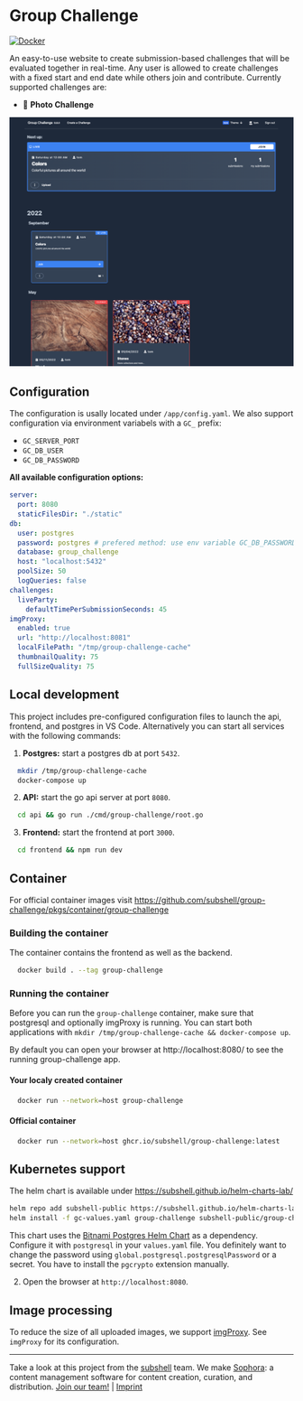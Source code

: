 # Group Challenge

[![Docker](https://github.com/subshell/group-challenge/actions/workflows/docker-publish.yml/badge.svg)](https://github.com/subshell/group-challenge/actions/workflows/docker-publish.yml)

An easy-to-use website to create submission-based challenges that will be evaluated together in real-time.
Any user is allowed to create challenges with a fixed start and end date while others join and contribute.
Currently supported challenges are:

- 📸 **Photo Challenge**

![Start Screen](.github/start_screen.png)

## Configuration

The configuration is usally located under `/app/config.yaml`.
We also support configuration via environment variabels with a `GC_` prefix:

- `GC_SERVER_PORT`
- `GC_DB_USER`
- `GC_DB_PASSWORD`

**All available configuration options:**

```yaml
server:
  port: 8080
  staticFilesDir: "./static"
db:
  user: postgres
  password: postgres # prefered method: use env variable GC_DB_PASSWORD
  database: group_challenge
  host: "localhost:5432"
  poolSize: 50
  logQueries: false
challenges:
  liveParty:
    defaultTimePerSubmissionSeconds: 45
imgProxy:
  enabled: true
  url: "http://localhost:8081"
  localFilePath: "/tmp/group-challenge-cache"
  thumbnailQuality: 75
  fullSizeQuality: 75
```

## Local development

This project includes pre-configured configuration files to launch the api, frontend, and postgres in VS Code.
Alternatively you can start all services with the following commands:

1. **Postgres:** start a postgres db at port `5432`.

```sh
  mkdir /tmp/group-challenge-cache
  docker-compose up
```

2. **API:** start the go api server at port `8080`.

```sh
  cd api && go run ./cmd/group-challenge/root.go
```

3. **Frontend:** start the frontend at port `3000`.

```sh
  cd frontend && npm run dev
```

## Container

For official container images visit https://github.com/subshell/group-challenge/pkgs/container/group-challenge

### Building the container

The container contains the frontend as well as the backend.

```sh
  docker build . --tag group-challenge
```

### Running the container

Before you can run the `group-challenge` container, make sure that postgresql and optionally imgProxy is running.
You can start both applications with `mkdir /tmp/group-challenge-cache && docker-compose up`.

By default you can open your browser at http://localhost:8080/ to see the running group-challenge app.

#### Your localy created container

```sh
  docker run --network=host group-challenge
```

#### Official container

```sh
  docker run --network=host ghcr.io/subshell/group-challenge:latest
```

## Kubernetes support

The helm chart is available under https://subshell.github.io/helm-charts-lab/

```sh
helm repo add subshell-public https://subshell.github.io/helm-charts-lab
helm install -f gc-values.yaml group-challenge subshell-public/group-challenge
```

This chart uses the [Bitnami Postgres Helm Chart](https://github.com/bitnami/charts/tree/master/bitnami/postgresql) as a dependency. Configure it with `postgresql` in your `values.yaml` file.
You definitely want to change the password using `global.postgresql.postgresqlPassword` or a secret. You have to install the `pgcrypto` extension manually.

2. Open the browser at `http://localhost:8080`.

## Image processing

To reduce the size of all uploaded images, we support [imgProxy](https://docs.imgproxy.net). See `imgProxy` for its configuration.

---

Take a look at this project from the [subshell](https://subshell.com) team. We make [Sophora](https://subshell.com/sophora/): a content management software for content creation, curation, and distribution. [Join our team!](https://subshell.com/jobs/) | [Imprint](https://subshell.com/about/imprint/)
